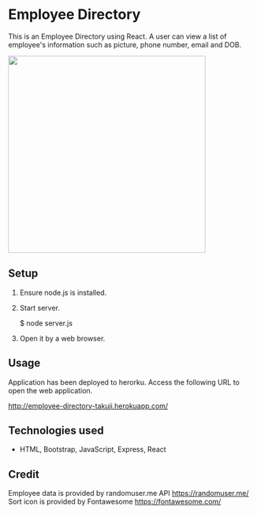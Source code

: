 # Employee Directory
This is an Employee Directory using React. A user can view a list of employee's information such as picture, phone number, email and DOB.

<img src="screencapture.jpg" width=400px> 

## Setup
1.	Ensure node.js is installed. 
      
2.	Start server.

      $ node server.js 
      
3.	Open it by a web browser. 

## Usage 
Application has been deployed to herorku. Access the following URL to open the web application.

http://employee-directory-takuji.herokuapp.com/

## Technologies used
* HTML, Bootstrap, JavaScript, Express, React

##  Credit 
Employee data is provided by randomuser.me API  https://randomuser.me/
Sort icon is provided by Fontawesome https://fontawesome.com/

